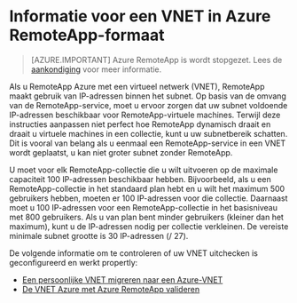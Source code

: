 
<properties
    pageTitle="Informatie voor een VNET in Azure RemoteApp-formaat | Microsoft Azure"
    description="Klik hier voor informatie over de IP-adres voor Azure RemoteApp is uitgevoerd met een VNET"
    services="remoteapp"
    documentationCenter=""
    authors="lizap"
    manager="mbaldwin" />

<tags
    ms.service="remoteapp"
    ms.workload="compute"
    ms.tgt_pltfrm="na"
    ms.devlang="na"
    ms.topic="article"
    ms.date="08/15/2016"
    ms.author="elizapo" />



# <a name="sizing-information-for-a-vnet-in-azure-remoteapp"></a>Informatie voor een VNET in Azure RemoteApp-formaat

> [AZURE.IMPORTANT]
> Azure RemoteApp is wordt stopgezet. Lees de [aankondiging](https://go.microsoft.com/fwlink/?linkid=821148) voor meer informatie.

Als u RemoteApp Azure met een virtueel netwerk (VNET), RemoteApp maakt gebruik van IP-adressen binnen het subnet. Op basis van de omvang van de RemoteApp-service, moet u ervoor zorgen dat uw subnet voldoende IP-adressen beschikbaar voor RemoteApp-virtuele machines. Terwijl deze instructies aanpassen niet perfect hoe RemoteApp dynamisch draait en draait u virtuele machines in een collectie, kunt u uw subnetbereik schatten. Dit is vooral van belang als u eenmaal een RemoteApp-service in een VNET wordt geplaatst, u kan niet groter subnet zonder RemoteApp.

U moet voor elk RemoteApp-collectie die u wilt uitvoeren op de maximale capaciteit 100 IP-adressen beschikbaar hebben. Bijvoorbeeld, als u een RemoteApp-collectie in het standaard plan hebt en u wilt het maximum 500 gebruikers hebben, moeten er 100 IP-adressen voor die collectie. Daarnaast moet u 100 IP-adressen voor een RemoteApp-collectie in het basisniveau met 800 gebruikers. Als u van plan bent minder gebruikers (kleiner dan het maximum), kunt u de IP-adressen nodig per collectie verkleinen. De vereiste minimale subnet grootte is 30 IP-adressen (/ 27).

De volgende informatie om te controleren of uw VNET uitchecken is geconfigureerd en werkt propertly:

- [Een persoonlijke VNET migreren naar een Azure-VNET](remoteapp-migratevnet.md)
- [De VNET Azure met Azure RemoteApp valideren](remoteapp-vnet.md)
